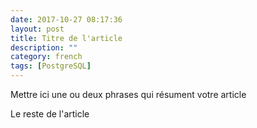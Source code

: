 ```yaml
---
date: 2017-10-27 08:17:36
layout: post
title: Titre de l'article 
description: ""
category: french
tags: [PostgreSQL]
---
```


Mettre ici une ou deux phrases qui résument votre article

<!--MORE-->

Le reste de l'article

